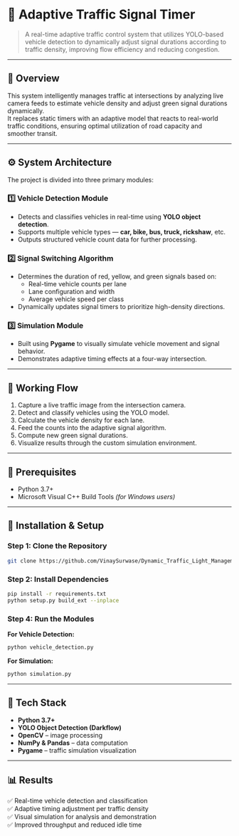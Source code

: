 # 🚦 Adaptive Traffic Signal Timer  

> A real-time adaptive traffic control system that utilizes YOLO-based vehicle detection to dynamically adjust signal durations according to traffic density, improving flow efficiency and reducing congestion.

---

## 🧠 Overview  

This system intelligently manages traffic at intersections by analyzing live camera feeds to estimate vehicle density and adjust green signal durations dynamically.  
It replaces static timers with an adaptive model that reacts to real-world traffic conditions, ensuring optimal utilization of road capacity and smoother transit.

---

## ⚙️ System Architecture  

The project is divided into three primary modules:

### 1️⃣ Vehicle Detection Module  
- Detects and classifies vehicles in real-time using **YOLO object detection**.  
- Supports multiple vehicle types — **car, bike, bus, truck, rickshaw**, etc.  
- Outputs structured vehicle count data for further processing.  

### 2️⃣ Signal Switching Algorithm  
- Determines the duration of red, yellow, and green signals based on:  
  - Real-time vehicle counts per lane  
  - Lane configuration and width  
  - Average vehicle speed per class  
- Dynamically updates signal timers to prioritize high-density directions.  

### 3️⃣ Simulation Module  
- Built using **Pygame** to visually simulate vehicle movement and signal behavior.  
- Demonstrates adaptive timing effects at a four-way intersection.  

---

## 🧩 Working Flow  

1. Capture a live traffic image from the intersection camera.  
2. Detect and classify vehicles using the YOLO model.  
3. Calculate the vehicle density for each lane.  
4. Feed the counts into the adaptive signal algorithm.  
5. Compute new green signal durations.  
6. Visualize results through the custom simulation environment.  

---

## 🧰 Prerequisites  

- Python 3.7+  
- Microsoft Visual C++ Build Tools *(for Windows users)*  

---

## 🚀 Installation & Setup  

### Step 1: Clone the Repository  
```bash
git clone https://github.com/VinaySurwase/Dynamic_Traffic_Light_Management
```
### Step 2: Install Dependencies  
```bash
pip install -r requirements.txt
python setup.py build_ext --inplace
```

### Step 4: Run the Modules  
**For Vehicle Detection:**  
```bash
python vehicle_detection.py
```
**For Simulation:**  
```bash
python simulation.py
```

---

## 🧱 Tech Stack  

- **Python 3.7+**  
- **YOLO Object Detection (Darkflow)**  
- **OpenCV** – image processing  
- **NumPy & Pandas** – data computation  
- **Pygame** – traffic simulation visualization  

---

## 📊 Results  

✅ Real-time vehicle detection and classification  
✅ Adaptive timing adjustment per traffic density  
✅ Visual simulation for analysis and demonstration  
✅ Improved throughput and reduced idle time  


